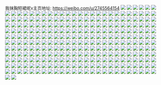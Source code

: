 我抹胸短裙呢x主页地址: https://weibo.com/u/2745564154 
![](https://wx4.sinaimg.cn/mw2000/a3a5fbfaly1h9g8j53jpij20u013zwlb.jpg) 
![](https://wx4.sinaimg.cn/mw2000/a3a5fbfaly1h9967lfnpmj20u019e101.jpg) 
![](https://wx4.sinaimg.cn/mw2000/a3a5fbfaly1h9967mavwcj20u01e411g.jpg) 
![](https://wx4.sinaimg.cn/mw2000/a3a5fbfaly1h9967k0i92j20u017gn65.jpg) 
![](https://wx4.sinaimg.cn/mw2000/a3a5fbfaly1h996r5ncejj20u010odl8.jpg) 
![](https://wx4.sinaimg.cn/mw2000/a3a5fbfaly1h8d3r60h56j20u0142tj6.jpg) 
![](https://wx4.sinaimg.cn/mw2000/a3a5fbfaly1h8d3r8wcjwj20u01407a7.jpg) 
![](https://wx4.sinaimg.cn/mw2000/a3a5fbfaly1h8d3r988hhj20u014043t.jpg) 
![](https://wx4.sinaimg.cn/mw2000/a3a5fbfaly1h8d3r875zxj20u01d0ag4.jpg) 
![](https://wx4.sinaimg.cn/mw2000/a3a5fbfaly1h8d3r9tys2j20u017ywnj.jpg) 
![](https://wx4.sinaimg.cn/mw2000/a3a5fbfaly1h8d3r6te34j20u01a7tfy.jpg) 
![](https://wx4.sinaimg.cn/mw2000/a3a5fbfaly1h8d3r7a6bpj20u018ntf0.jpg) 
![](https://wx4.sinaimg.cn/mw2000/a3a5fbfaly1h8d3ra5zq7j20u00w90xc.jpg) 
![](https://wx4.sinaimg.cn/mw2000/a3a5fbfaly1h8d3r7pz29j20u014i43v.jpg) 
![](https://wx4.sinaimg.cn/mw2000/a3a5fbfaly1h8d3r8kav8j20u0140jv1.jpg) 
![](https://wx4.sinaimg.cn/mw2000/a3a5fbfaly1h8d3r5arhij20u0140dlr.jpg) 
![](https://wx4.sinaimg.cn/mw2000/a3a5fbfaly1h8d3rb40sgj20u012sdlh.jpg) 
![](https://wx4.sinaimg.cn/mw2000/a3a5fbfaly1h8d3rbq5hij20u018148p.jpg) 
![](https://wx4.sinaimg.cn/mw2000/a3a5fbfaly1h8d3u9pkoyj20u0140dnj.jpg) 
![](https://wx4.sinaimg.cn/mw2000/a3a5fbfaly1h7zsom3q6dj20u0180wp2.jpg) 
![](https://wx4.sinaimg.cn/mw2000/a3a5fbfaly1h7zsomne1bj20u012c461.jpg) 
![](https://wx4.sinaimg.cn/mw2000/a3a5fbfaly1h7zson5gcnj20u017gwme.jpg) 
![](https://wx4.sinaimg.cn/mw2000/a3a5fbfaly1h7zsonn5wfj20u0140wkv.jpg) 
![](https://wx4.sinaimg.cn/mw2000/a3a5fbfaly1h7zsoljg1zj20u0140n4w.jpg) 
![](https://wx4.sinaimg.cn/mw2000/a3a5fbfaly1h7zsp9h52bj20u011idpe.jpg) 
![](https://wx4.sinaimg.cn/mw2000/a3a5fbfaly1h7zwl1ubohj20u00z6105.jpg) 
![](https://wx4.sinaimg.cn/mw2000/a3a5fbfaly1h7zwm7bzg9j20u0140wly.jpg) 
![](https://wx4.sinaimg.cn/mw2000/a3a5fbfaly1h7zwm6mptdj20u010yth0.jpg) 
![](https://wx4.sinaimg.cn/mw2000/a3a5fbfaly1h7oui7e0t1j20u013kdld.jpg) 
![](https://wx4.sinaimg.cn/mw2000/a3a5fbfaly1h7oui7pzgij20u0140dja.jpg) 
![](https://wx4.sinaimg.cn/mw2000/a3a5fbfaly1h7oui80xugj20u0140whd.jpg) 
![](https://wx4.sinaimg.cn/mw2000/a3a5fbfaly1h7oui8c5l8j20u00z4432.jpg) 
![](https://wx4.sinaimg.cn/mw2000/a3a5fbfaly1h7f3jnaif7j20u010yq7p.jpg) 
![](https://wx4.sinaimg.cn/mw2000/a3a5fbfaly1h7f3jmzvmhj20u0140796.jpg) 
![](https://wx4.sinaimg.cn/mw2000/a3a5fbfaly1h78lk5mgltj20wi0tm75v.jpg) 
![](https://wx4.sinaimg.cn/mw2000/a3a5fbfaly1h78lk5zgs7j20q20sg3yy.jpg) 
![](https://wx4.sinaimg.cn/mw2000/a3a5fbfaly1h78lk7mx7ej20u00wtmyb.jpg) 
![](https://wx4.sinaimg.cn/mw2000/a3a5fbfaly1h78lk806xrj20u014kwk7.jpg) 
![](https://wx4.sinaimg.cn/mw2000/a3a5fbfaly1h78lk6rlr3j20vr0u042e.jpg) 
![](https://wx4.sinaimg.cn/mw2000/a3a5fbfaly1h78lk6fil6j20u0147794.jpg) 
![](https://wx4.sinaimg.cn/mw2000/a3a5fbfaly1h78lk73ox8j20u010awfb.jpg) 
![](https://wx4.sinaimg.cn/mw2000/a3a5fbfaly1h78lk9kmgtj20ts0ybn1u.jpg) 
![](https://wx4.sinaimg.cn/mw2000/a3a5fbfaly1h78lk8s0l3j20p111twfc.jpg) 
![](https://wx4.sinaimg.cn/mw2000/a3a5fbfaly1h753hi59ivj20u012y44y.jpg) 
![](https://wx4.sinaimg.cn/mw2000/a3a5fbfaly1h73tisw1cpj20u0140dq5.jpg) 
![](https://wx4.sinaimg.cn/mw2000/a3a5fbfaly1h73tpcubtcj20tw0w4wpc.jpg) 
![](https://wx4.sinaimg.cn/mw2000/a3a5fbfaly1h73tn23vfyj20u0134ai5.jpg) 
![](https://wx4.sinaimg.cn/mw2000/a3a5fbfaly1h73tn2lsqrj20u0140juu.jpg) 
![](https://wx4.sinaimg.cn/mw2000/a3a5fbfaly1h73tirn5ecj20u01407cy.jpg) 
![](https://wx4.sinaimg.cn/mw2000/a3a5fbfaly1h6pz2s1ebqj20u011a76o.jpg) 
![](https://wx4.sinaimg.cn/mw2000/a3a5fbfaly1h6pyrthh3bj20u00z6abl.jpg) 
![](https://wx4.sinaimg.cn/mw2000/a3a5fbfaly1h6pyxu77d2j20mw0sg3zg.jpg) 
![](https://wx4.sinaimg.cn/mw2000/a3a5fbfaly1h6pyxtz98aj20u0140ajk.jpg) 
![](https://wx4.sinaimg.cn/mw2000/a3a5fbfaly1h6ggvyrmdvj20u0162tdb.jpg) 
![](https://wx4.sinaimg.cn/mw2000/a3a5fbfaly1h6ggvxzpz2j20u014048r.jpg) 
![](https://wx4.sinaimg.cn/mw2000/a3a5fbfaly1h6gs0y9mlyj20u0140mzf.jpg) 
![](https://wx4.sinaimg.cn/mw2000/a3a5fbfaly1h6gs88afnbj20kh13y0zo.jpg) 
![](https://wx4.sinaimg.cn/mw2000/a3a5fbfaly1h6d187yo1bj20u0140aly.jpg) 
![](https://wx4.sinaimg.cn/mw2000/a3a5fbfaly1h6d19aoya4j20u019lgsl.jpg) 
![](https://wx4.sinaimg.cn/mw2000/a3a5fbfaly1h6d189jwxnj20u0140dkt.jpg) 
![](https://wx4.sinaimg.cn/mw2000/a3a5fbfaly1h6d188s1u3j20u0194dvx.jpg) 
![](https://wx4.sinaimg.cn/mw2000/a3a5fbfaly1h6d18am52hj20u0140ag1.jpg) 
![](https://wx4.sinaimg.cn/mw2000/a3a5fbfaly1h6d1aiwywhj20u00vqdoo.jpg) 
![](https://wx4.sinaimg.cn/mw2000/a3a5fbfaly1h60huzoqmgj20tu13uack.jpg) 
![](https://wx4.sinaimg.cn/mw2000/a3a5fbfaly1h5sm3jxas1j20u015949c.jpg) 
![](https://wx4.sinaimg.cn/mw2000/a3a5fbfaly1h5sm3klholj20u012gk19.jpg) 
![](https://wx4.sinaimg.cn/mw2000/a3a5fbfaly1h5sm3la4uxj20u010q47h.jpg) 
![](https://wx4.sinaimg.cn/mw2000/a3a5fbfaly1h5sm3j1q8wj20u015mgx3.jpg) 
![](https://wx4.sinaimg.cn/mw2000/a3a5fbfaly1h5rka8ujkuj20u0140jzy.jpg) 
![](https://wx4.sinaimg.cn/mw2000/a3a5fbfaly1h5rka9fxc7j20u0140k24.jpg) 
![](https://wx4.sinaimg.cn/mw2000/a3a5fbfaly1h5rka9tlj3j20u011hgtr.jpg) 
![](https://wx4.sinaimg.cn/mw2000/a3a5fbfaly1h5rkaabd4mj20u00wg10g.jpg) 
![](https://wx4.sinaimg.cn/mw2000/a3a5fbfaly1h5rkatf826j20u0140gud.jpg) 
![](https://wx4.sinaimg.cn/mw2000/a3a5fbfaly1h5rkazfpoyj20u014sk29.jpg) 
![](https://wx4.sinaimg.cn/mw2000/a3a5fbfaly1h5j7zgyv9rj20u00zzq7t.jpg) 
![](https://wx4.sinaimg.cn/mw2000/a3a5fbfaly1h5eh4r9avsj20u0140wrw.jpg) 
![](https://wx4.sinaimg.cn/mw2000/a3a5fbfaly1h5eh4s6p3lj20u01407hq.jpg) 
![](https://wx4.sinaimg.cn/mw2000/a3a5fbfaly1h5eh4suz6uj20u01augx3.jpg) 
![](https://wx4.sinaimg.cn/mw2000/a3a5fbfaly1h5eh4thibsj20u01b6dq1.jpg) 
![](https://wx4.sinaimg.cn/mw2000/a3a5fbfaly1h5c1bx3bojj20rv13zq8v.jpg) 
![](https://wx4.sinaimg.cn/mw2000/a3a5fbfaly1h57i4za4btj20u01hc7go.jpg) 
![](https://wx4.sinaimg.cn/mw2000/a3a5fbfaly1h57i52uc3sj20u0140tdx.jpg) 
![](https://wx4.sinaimg.cn/mw2000/a3a5fbfaly1h57i59mwtzj20t40z810g.jpg) 
![](https://wx4.sinaimg.cn/mw2000/a3a5fbfaly1h57i51cw81j20u00u8jvl.jpg) 
![](https://wx4.sinaimg.cn/mw2000/a3a5fbfaly1h4lgge49txj20u0140qby.jpg) 
![](https://wx4.sinaimg.cn/mw2000/a3a5fbfaly1h4lggcq42rj20u00ymgvx.jpg) 
![](https://wx4.sinaimg.cn/mw2000/a3a5fbfaly1h4lggdc1osj20pv10o7au.jpg) 
![](https://wx4.sinaimg.cn/mw2000/a3a5fbfaly1h4lggbv6z9j20u01go150.jpg) 
![](https://wx4.sinaimg.cn/mw2000/a3a5fbfaly1h4h74jw2f3j20u0140dpx.jpg) 
![](https://wx4.sinaimg.cn/mw2000/a3a5fbfaly1h4h74kggk1j20u014oqc3.jpg) 
![](https://wx4.sinaimg.cn/mw2000/a3a5fbfaly1h4h758h7iij20u0140doc.jpg) 
![](https://wx4.sinaimg.cn/mw2000/a3a5fbfaly1h4ab4w8w44j20u013sqay.jpg) 
![](https://wx4.sinaimg.cn/mw2000/a3a5fbfaly1h4ab4xys5wj216k0u0qeh.jpg) 
![](https://wx4.sinaimg.cn/mw2000/a3a5fbfaly1h4ab4z2raxj20u013s7e5.jpg) 
![](https://wx4.sinaimg.cn/mw2000/a3a5fbfaly1h4ab4vh63mj20u013ywl8.jpg) 
![](https://wx4.sinaimg.cn/mw2000/a3a5fbfaly1h4ab5b14npj20u01407du.jpg) 
![](https://wx4.sinaimg.cn/mw2000/a3a5fbfaly1h4ab4wwkt5j20u013sjzp.jpg) 
![](https://wx4.sinaimg.cn/mw2000/a3a5fbfaly1h47s1asgorj20u0140drb.jpg) 
![](https://wx4.sinaimg.cn/mw2000/a3a5fbfaly1h47s1bbtwgj20u012sgtb.jpg) 
![](https://wx4.sinaimg.cn/mw2000/a3a5fbfaly1h43472jfcgj20u0134jyg.jpg) 
![](https://wx4.sinaimg.cn/mw2000/a3a5fbfaly1h3zcq5uniej20u012etez.jpg) 
![](https://wx4.sinaimg.cn/mw2000/a3a5fbfaly1h3zcqls213j20u013a7bv.jpg) 
![](https://wx4.sinaimg.cn/mw2000/a3a5fbfaly1h3rq46wtc6j20u00u079a.jpg) 
![](https://wx4.sinaimg.cn/mw2000/a3a5fbfaly1h3rq46dht8j20u00weqc1.jpg) 
![](https://wx4.sinaimg.cn/mw2000/a3a5fbfaly1h3o4zxnhn6j20u00uudlk.jpg) 
![](https://wx4.sinaimg.cn/mw2000/a3a5fbfaly1h3o4zyvccfj20u00vmjxe.jpg) 
![](https://wx4.sinaimg.cn/mw2000/a3a5fbfaly1h3o502sr2ij20u00yitdm.jpg) 
![](https://wx4.sinaimg.cn/mw2000/a3a5fbfaly1h3jnt3bek8j20um0u0jw5.jpg) 
![](https://wx4.sinaimg.cn/mw2000/a3a5fbfaly1h3jnt3y9mrj20u014ygrw.jpg) 
![](https://wx4.sinaimg.cn/mw2000/a3a5fbfaly1h3jnt4cu4cj20nd0wbtb6.jpg) 
![](https://wx4.sinaimg.cn/mw2000/a3a5fbfaly1h3be9kzj82j20u012iqcc.jpg) 
![](https://wx4.sinaimg.cn/mw2000/a3a5fbfaly1h3be9lk04sj20u00zw118.jpg) 
![](https://wx4.sinaimg.cn/mw2000/a3a5fbfaly1h3be9m0me8j20u00z0qbn.jpg) 
![](https://wx4.sinaimg.cn/mw2000/a3a5fbfaly1h2vexqivmlj20u01mkdtl.jpg) 
![](https://wx4.sinaimg.cn/mw2000/a3a5fbfaly1h2vex97fvlj20u00u0q9u.jpg) 
![](https://wx4.sinaimg.cn/mw2000/a3a5fbfaly1h2vexsne9rj20u01coqf5.jpg) 
![](https://wx4.sinaimg.cn/mw2000/a3a5fbfaly1h2vex5mtb8j20u0140qcv.jpg) 
![](https://wx4.sinaimg.cn/mw2000/a3a5fbfaly1h2vex417j8j20u016g46e.jpg) 
![](https://wx4.sinaimg.cn/mw2000/a3a5fbfaly1h2vex8eawvj20u00xy0yw.jpg) 
![](https://wx4.sinaimg.cn/mw2000/a3a5fbfaly1h2p7cgvzyvj20u00u0wjj.jpg) 
![](https://wx4.sinaimg.cn/mw2000/a3a5fbfaly1h2p7pil0muj20u00ye0yo.jpg) 
![](https://wx4.sinaimg.cn/mw2000/a3a5fbfaly1h2jmp74xv0j20up0u00y3.jpg) 
![](https://wx4.sinaimg.cn/mw2000/a3a5fbfaly1h2jmqahcyqj20u00wmak5.jpg) 
![](https://wx4.sinaimg.cn/mw2000/a3a5fbfaly1h2jmp6fax7j20un0u07aa.jpg) 
![](https://wx4.sinaimg.cn/mw2000/a3a5fbfaly1h2gb61psd3j20u018vjzg.jpg) 
![](https://wx4.sinaimg.cn/mw2000/a3a5fbfaly1h2gaepon3lj20u011vdnp.jpg) 
![](https://wx4.sinaimg.cn/mw2000/a3a5fbfaly1h2gaer7yfcj20u01d7n60.jpg) 
![](https://wx4.sinaimg.cn/mw2000/a3a5fbfaly1h2gaep55s6j20u01327f1.jpg) 
![](https://wx4.sinaimg.cn/mw2000/a3a5fbfaly1h2gaeq7mgdj20u00vjjvv.jpg) 
![](https://wx4.sinaimg.cn/mw2000/a3a5fbfaly1h2cmh6cgq5j20u0140104.jpg) 
![](https://wx4.sinaimg.cn/mw2000/a3a5fbfaly1h2cmgvcrqkj20u0140qe6.jpg) 
![](https://wx4.sinaimg.cn/mw2000/a3a5fbfaly1h2cmhjlpyvj20u013sk2v.jpg) 
![](https://wx4.sinaimg.cn/mw2000/a3a5fbfaly1h24tqu4nkzj20u014010p.jpg) 
![](https://wx4.sinaimg.cn/mw2000/a3a5fbfaly1h24tqvo3jsj20u01heaj2.jpg) 
![](https://wx4.sinaimg.cn/mw2000/a3a5fbfaly1h24tskc6syj20u0140ah4.jpg) 
![](https://wx4.sinaimg.cn/mw2000/a3a5fbfaly1h24ttyoql3j20u01407cs.jpg) 
![](https://wx4.sinaimg.cn/mw2000/a3a5fbfaly1h24tv17rglj20u01407eh.jpg) 
![](https://wx4.sinaimg.cn/mw2000/a3a5fbfaly1h1z2ujs19bj20u0140dp8.jpg) 
![](https://wx4.sinaimg.cn/mw2000/a3a5fbfaly1h1z2ukmjkuj20u0140wob.jpg) 
![](https://wx4.sinaimg.cn/mw2000/a3a5fbfaly1h1z2uldz98j20u0170k7d.jpg) 
![](https://wx4.sinaimg.cn/mw2000/a3a5fbfaly1h1z2uj111oj20u0140k1p.jpg) 
![](https://wx4.sinaimg.cn/mw2000/a3a5fbfaly1h1z2un3yzyj20u014012a.jpg) 
![](https://wx4.sinaimg.cn/mw2000/a3a5fbfaly1h1z2uod5ghj20u014018g.jpg) 
![](https://wx4.sinaimg.cn/mw2000/a3a5fbfaly1h1ssjoz6zlj20u0140tkd.jpg) 
![](https://wx4.sinaimg.cn/mw2000/a3a5fbfaly1h1ssjrmploj20u00zh119.jpg) 
![](https://wx4.sinaimg.cn/mw2000/a3a5fbfaly1h1ssjq3dbvj20u014ids8.jpg) 
![](https://wx4.sinaimg.cn/mw2000/a3a5fbfaly1h1ssjo3s1yj20u0140ai1.jpg) 
![](https://wx4.sinaimg.cn/mw2000/a3a5fbfaly1h1pl4zjbu0j20rx16w7co.jpg) 
![](https://wx4.sinaimg.cn/mw2000/a3a5fbfaly1h1pl2gzft8j20u01357cb.jpg) 
![](https://wx4.sinaimg.cn/mw2000/a3a5fbfaly1h1pl5aaselj20si0xgq8y.jpg) 
![](https://wx4.sinaimg.cn/mw2000/a3a5fbfaly1h1pl2ibq42j20u016ywmn.jpg) 
![](https://wx4.sinaimg.cn/mw2000/a3a5fbfaly1h1pl2jrrvuj20u0140gvi.jpg) 
![](https://wx4.sinaimg.cn/mw2000/a3a5fbfaly1h1pl9sihdqj214f0u0wnq.jpg) 
![](https://wx4.sinaimg.cn/mw2000/a3a5fbfaly1h14uw915iwj20u01e8n63.jpg) 
![](https://wx4.sinaimg.cn/mw2000/a3a5fbfaly1h14uw9neeqj20u013kaee.jpg) 
![](https://wx4.sinaimg.cn/mw2000/a3a5fbfaly1h14uwaphkkj20u0140drp.jpg) 
![](https://wx4.sinaimg.cn/mw2000/a3a5fbfaly1h14uwbdeqjj20u01407bc.jpg) 
![](https://wx4.sinaimg.cn/mw2000/a3a5fbfaly1h14uwc637pj20u0140wkw.jpg) 
![](https://wx4.sinaimg.cn/mw2000/a3a5fbfaly1h14uwd373yj20u0140th0.jpg) 
![](https://wx4.sinaimg.cn/mw2000/a3a5fbfaly1h14uw850muj20u0140dmc.jpg) 
![](https://wx4.sinaimg.cn/mw2000/a3a5fbfaly1h14uwdu9inj20u016479p.jpg) 
![](https://wx4.sinaimg.cn/mw2000/a3a5fbfaly1h14ux0is1yj20u017mdqq.jpg) 
![](https://wx4.sinaimg.cn/mw2000/a3a5fbfaly1h0ykk20vatj20u0165qbi.jpg) 
![](https://wx4.sinaimg.cn/mw2000/a3a5fbfaly1h0ykk2z4idj20u01447e2.jpg) 
![](https://wx4.sinaimg.cn/mw2000/a3a5fbfaly1h0ykk3trayj21400u0guo.jpg) 
![](https://wx4.sinaimg.cn/mw2000/a3a5fbfaly1h0yklkfxtmj20u012saji.jpg) 
![](https://wx4.sinaimg.cn/mw2000/a3a5fbfaly1h0ykk5hhloj20u00zk7ah.jpg) 
![](https://wx4.sinaimg.cn/mw2000/a3a5fbfaly1h0ykk0yqjgj20u00wcjwt.jpg) 
![](https://wx4.sinaimg.cn/mw2000/a3a5fbfaly1h0ujps3up0j20u0140tgr.jpg) 
![](https://wx4.sinaimg.cn/mw2000/a3a5fbfaly1h0ujpr2huij20u0140117.jpg) 
![](https://wx4.sinaimg.cn/mw2000/a3a5fbfaly1h0ujr7mntej20u010jgse.jpg) 
![](https://wx4.sinaimg.cn/mw2000/a3a5fbfaly1h0t6j6ba25j21yz33jnpe.jpg) 
![](https://wx4.sinaimg.cn/mw2000/a3a5fbfaly1h0t6mpxupqj22c0340x6r.jpg) 
![](https://wx4.sinaimg.cn/mw2000/a3a5fbfaly1h0t6j78hmwj20vg0kgwkl.jpg) 
![](https://wx4.sinaimg.cn/mw2000/a3a5fbfaly1h0t6jhzgosj21s620h7wi.jpg) 
![](https://wx4.sinaimg.cn/mw2000/a3a5fbfaly1h0t6k7ca54j22c033zhdw.jpg) 
![](https://wx4.sinaimg.cn/mw2000/a3a5fbfaly1h0t6krl97wj22bz2nukjn.jpg) 
![](https://wx4.sinaimg.cn/mw2000/a3a5fbfaly1h0t6lmhp3qj22mq2mqhdw.jpg) 
![](https://wx4.sinaimg.cn/mw2000/a3a5fbfaly1h0nm8zt4otj20u0139ai9.jpg) 
![](https://wx4.sinaimg.cn/mw2000/a3a5fbfaly1h0mimwzbg0j224p33znpe.jpg) 
![](https://wx4.sinaimg.cn/mw2000/a3a5fbfaly1h0mimi669sj226a2i1hdu.jpg) 
![](https://wx4.sinaimg.cn/mw2000/a3a5fbfaly1h0ee2rw4lqj20u01407al.jpg) 
![](https://wx4.sinaimg.cn/mw2000/a3a5fbfaly1h0ee2sxytmj20u019mgu4.jpg) 
![](https://wx4.sinaimg.cn/mw2000/a3a5fbfaly1h0d4xyfjh6j20u01bzqfl.jpg) 
![](https://wx4.sinaimg.cn/mw2000/a3a5fbfaly1h09ejot2owj20u012l45b.jpg) 
![](https://wx4.sinaimg.cn/mw2000/a3a5fbfaly1h09ejp8krxj20ud0u0jw9.jpg) 
![](https://wx4.sinaimg.cn/mw2000/a3a5fbfaly1h09emkx25vj20u00yrn2d.jpg) 
![](https://wx4.sinaimg.cn/mw2000/a3a5fbfaly1h09ejq2xywj20u016nqam.jpg) 
![](https://wx4.sinaimg.cn/mw2000/a3a5fbfaly1h09ejr9q4bj20u01407fp.jpg) 
![](https://wx4.sinaimg.cn/mw2000/a3a5fbfaly1h09ejo8jx3j20u014013y.jpg) 
![](https://wx4.sinaimg.cn/mw2000/a3a5fbfaly1h09ejs04jwj20u013vqea.jpg) 
![](https://wx4.sinaimg.cn/mw2000/a3a5fbfaly1h09ek5jmpoj20u0131wnp.jpg) 
![](https://wx4.sinaimg.cn/mw2000/a3a5fbfaly1h09ek4qpqpj20u00x8n15.jpg) 
![](https://wx4.sinaimg.cn/mw2000/a3a5fbfaly1h04pzr33x3j20u010v79y.jpg) 
![](https://wx4.sinaimg.cn/mw2000/a3a5fbfaly1h04pzrqadyj20u015itfo.jpg) 
![](https://wx4.sinaimg.cn/mw2000/a3a5fbfaly1h04pzs8j3tj20u015sahh.jpg) 
![](https://wx4.sinaimg.cn/mw2000/a3a5fbfaly1h04pzss5k9j20u0174q97.jpg) 
![](https://wx4.sinaimg.cn/mw2000/a3a5fbfaly1gzy9jmp3d9j20u0140tei.jpg) 
![](https://wx4.sinaimg.cn/mw2000/a3a5fbfaly1gzy9jp254sj20u01c1tmk.jpg) 
![](https://wx4.sinaimg.cn/mw2000/a3a5fbfaly1gzy9jm5pf7j20u013kaka.jpg) 
![](https://wx4.sinaimg.cn/mw2000/a3a5fbfaly1gzy9jo0xywj20u00u07fa.jpg) 
![](https://wx4.sinaimg.cn/mw2000/a3a5fbfaly1gzwvof0uraj20u0140guv.jpg) 
![](https://wx4.sinaimg.cn/mw2000/a3a5fbfaly1gzwvodem5tj20u017612n.jpg) 
![](https://wx4.sinaimg.cn/mw2000/a3a5fbfaly1gzwvoflo3hj20u00z50yf.jpg) 
![](https://wx4.sinaimg.cn/mw2000/a3a5fbfaly1gzmnmdfc7ej20u0102ag6.jpg) 
![](https://wx4.sinaimg.cn/mw2000/a3a5fbfaly1gzmnlzvdu5j20u0140dnl.jpg) 
![](https://wx4.sinaimg.cn/mw2000/a3a5fbfaly1gzmnmxwj8fj20u012sagv.jpg) 
![](https://wx4.sinaimg.cn/mw2000/a3a5fbfaly1gzhy7orzekj20u012f11p.jpg) 
![](https://wx4.sinaimg.cn/mw2000/a3a5fbfaly1gzhy8ynjcij20ux0u0jya.jpg) 
![](https://wx4.sinaimg.cn/mw2000/a3a5fbfaly1gzhy7o6l1oj20u0137gs3.jpg) 
![](https://wx4.sinaimg.cn/mw2000/a3a5fbfaly1gzdb0o5o73j20u00zwn40.jpg) 
![](https://wx4.sinaimg.cn/mw2000/a3a5fbfaly1gzdb0p5u9vj20u0159dn2.jpg) 
![](https://wx4.sinaimg.cn/mw2000/a3a5fbfaly1gzdb1o9yoej20jw0xh781.jpg) 
![](https://wx4.sinaimg.cn/mw2000/a3a5fbfaly1gzb58rbh4uj20u00yjgqe.jpg) 
![](https://wx4.sinaimg.cn/mw2000/a3a5fbfaly1gzb58rtyouj20s011278x.jpg) 
![](https://wx4.sinaimg.cn/mw2000/a3a5fbfaly1gyz2dhb3m3j21650u0dkx.jpg) 
![](https://wx4.sinaimg.cn/mw2000/a3a5fbfaly1gyz2dglsi8j21900u0dl3.jpg) 
![](https://wx4.sinaimg.cn/mw2000/a3a5fbfaly1gyz2dhyhr5j20rq19kn16.jpg) 
![](https://wx4.sinaimg.cn/mw2000/a3a5fbfaly1gyz2dis4hlj21900u0djr.jpg) 
![](https://wx4.sinaimg.cn/mw2000/a3a5fbfaly1gyx9qluw5zj20u01520zk.jpg) 
![](https://wx4.sinaimg.cn/mw2000/a3a5fbfaly1gyuw1u4hppj20u0140gup.jpg) 
![](https://wx4.sinaimg.cn/mw2000/a3a5fbfaly1gyuw1vmht9j20u0158thk.jpg) 
![](https://wx4.sinaimg.cn/mw2000/a3a5fbfaly1gyuw1tbh3pj20u0140ah3.jpg) 
![](https://wx4.sinaimg.cn/mw2000/a3a5fbfaly1gygvagy6k9j22ov3327wj.jpg) 
![](https://wx4.sinaimg.cn/mw2000/a3a5fbfaly1gygvakah1sj21sc2dsnpe.jpg) 
![](https://wx4.sinaimg.cn/mw2000/a3a5fbfaly1gygvancprnj222w209e82.jpg) 
![](https://wx4.sinaimg.cn/mw2000/a3a5fbfaly1gygvaddbwkj21921o31kx.jpg) 
![](https://wx4.sinaimg.cn/mw2000/a3a5fbfaly1gybzcibxezj20u019m47w.jpg) 
![](https://wx4.sinaimg.cn/mw2000/a3a5fbfaly1gybzcgrmmxj20u012i10z.jpg) 
![](https://wx4.sinaimg.cn/mw2000/a3a5fbfaly1gy7s77zgplj20u00u0n0b.jpg) 
![](https://wx4.sinaimg.cn/mw2000/a3a5fbfaly1gy7s78f5s2j20u00u00vv.jpg) 
![](https://wx4.sinaimg.cn/mw2000/a3a5fbfaly1gy7s8e23y5j210n0u00z7.jpg) 
![](https://wx4.sinaimg.cn/mw2000/a3a5fbfaly1gy7s772u2ij20u014a43l.jpg) 
![](https://wx4.sinaimg.cn/mw2000/a3a5fbfaly1gy7s79al2cj21400u010l.jpg) 
![](https://wx4.sinaimg.cn/mw2000/a3a5fbfaly1gy7s7qxvqrj20uw0sy442.jpg) 
![](https://wx4.sinaimg.cn/mw2000/a3a5fbfaly1gy1rvz4snfj20u00zgn46.jpg) 
![](https://wx4.sinaimg.cn/mw2000/a3a5fbfaly1gy1rvzd9o3j20i70ujjv0.jpg) 
![](https://wx4.sinaimg.cn/mw2000/a3a5fbfaly1gy1rvzpo84j20u01bodw1.jpg) 
![](https://wx4.sinaimg.cn/mw2000/a3a5fbfaly1gy1rvyoaqvj20u0151gtn.jpg) 
![](https://wx4.sinaimg.cn/mw2000/a3a5fbfaly1gy1rw13dzrj20wt0u0q9e.jpg) 
![](https://wx4.sinaimg.cn/mw2000/a3a5fbfaly1gy1rwds33fj20u018h4e8.jpg) 
![](https://wx4.sinaimg.cn/mw2000/a3a5fbfaly1gxyft95nqwj20u0190do9.jpg) 
![](https://wx4.sinaimg.cn/mw2000/a3a5fbfaly1gxyft9rwbnj20u011zgoy.jpg) 
![](https://wx4.sinaimg.cn/mw2000/a3a5fbfaly1gxyftrd4yfj20u00u0wh4.jpg) 
![](https://wx4.sinaimg.cn/mw2000/a3a5fbfaly1gxyfuf2j14j20u00zg41e.jpg) 
![](https://wx4.sinaimg.cn/mw2000/a3a5fbfaly1gxyftcfv0fj20u011g79p.jpg) 
![](https://wx4.sinaimg.cn/mw2000/a3a5fbfaly1gxyfted834j20u015bdpm.jpg) 
![](https://wx4.sinaimg.cn/mw2000/a3a5fbfaly1gxyftf2f43j20u013l457.jpg) 
![](https://wx4.sinaimg.cn/mw2000/a3a5fbfaly1gxyftdb38ij20u0140grr.jpg) 
![](https://wx4.sinaimg.cn/mw2000/a3a5fbfaly1gxyfug2gafj20u00u0jxt.jpg) 
![](https://wx4.sinaimg.cn/mw2000/a3a5fbfaly1gxurgpiwqjj20u014ntg3.jpg) 
![](https://wx4.sinaimg.cn/mw2000/a3a5fbfaly1gxurgohtitj20ig0sg0tw.jpg) 
![](https://wx4.sinaimg.cn/mw2000/a3a5fbfaly1gxp3lq3pmej20u00ubwgs.jpg) 
![](https://wx4.sinaimg.cn/mw2000/a3a5fbfaly1gxp3lqmg80j20u014mmzu.jpg) 
![](https://wx4.sinaimg.cn/mw2000/a3a5fbfaly1gxp3lr9c8cj20u00x9acx.jpg) 
![](https://wx4.sinaimg.cn/mw2000/a3a5fbfaly1gxp3lpke20j20u01bmtbn.jpg) 
![](https://wx4.sinaimg.cn/mw2000/a3a5fbfaly1gxp3lsh7mcj20u00x2tb1.jpg) 
![](https://wx4.sinaimg.cn/mw2000/a3a5fbfaly1gxp3o1g51bj20u00zu0vm.jpg) 
![](https://wx4.sinaimg.cn/mw2000/a3a5fbfaly1gwktea0mwuj20u00v1jv5.jpg) 
![](https://wx4.sinaimg.cn/mw2000/a3a5fbfaly1gwkteasl2zj20u0145gpg.jpg) 
![](https://wx4.sinaimg.cn/mw2000/a3a5fbfaly1gwktecqjunj21980u0aik.jpg) 
![](https://wx4.sinaimg.cn/mw2000/a3a5fbfaly1gwktedtficj21400u0n1n.jpg) 
![](https://wx4.sinaimg.cn/mw2000/a3a5fbfaly1gwkteiluytj20u01ekaii.jpg) 
![](https://wx4.sinaimg.cn/mw2000/a3a5fbfaly1gwktejueymj20u00yb419.jpg) 
![](https://wx4.sinaimg.cn/mw2000/a3a5fbfaly1gw6hpsyjlej20u011ngoq.jpg) 
![](https://wx4.sinaimg.cn/mw2000/a3a5fbfaly1gw6hptiimmj20td1dwtdh.jpg) 
![](https://wx4.sinaimg.cn/mw2000/002ZO6EOly1gv15r4k7vgj60ov1btdl302.jpg) 
![](https://wx4.sinaimg.cn/mw2000/002ZO6EOly1gv15qyvlabj60u013m0vt02.jpg) 
![](https://wx4.sinaimg.cn/mw2000/002ZO6EOly1gv15r0cpmej60u0140afa02.jpg) 
![](https://wx4.sinaimg.cn/mw2000/002ZO6EOly1gv15r1lnboj60vx0u0n3o02.jpg) 
![](https://wx4.sinaimg.cn/mw2000/002ZO6EOly1gv15r3xtnyj60u01jy0yv02.jpg) 
![](https://wx4.sinaimg.cn/mw2000/002ZO6EOly1gv15qzf8tnj619x0u0q5302.jpg) 
![](https://wx4.sinaimg.cn/mw2000/002ZO6EOly1guh0pr8vszj60u014548a02.jpg) 
![](https://wx4.sinaimg.cn/mw2000/002ZO6EOly1guh0przgfpj60u011wq6j02.jpg) 
![](https://wx4.sinaimg.cn/mw2000/002ZO6EOly1guh0pswm69j61900u0jx002.jpg) 
![](https://wx4.sinaimg.cn/mw2000/002ZO6EOly1guh0ptum5sj619n0u0dr202.jpg) 
![](https://wx4.sinaimg.cn/mw2000/002ZO6EOly1guh0pu5j4lj60qo0oxtat02.jpg) 
![](https://wx4.sinaimg.cn/mw2000/a3a5fbfaly1gsy65nsxrqj20u016ladx.jpg) 
![](https://wx4.sinaimg.cn/mw2000/a3a5fbfaly1gsy65ogr4cj20u00zk40r.jpg) 
![](https://wx4.sinaimg.cn/mw2000/a3a5fbfaly1gsy65r7kimj20u014543j.jpg) 
![](https://wx4.sinaimg.cn/mw2000/a3a5fbfaly1gsy65oreslj20b20eq0tc.jpg) 
![](https://wx4.sinaimg.cn/mw2000/a3a5fbfaly1gsy65sqyppj21400u0tfy.jpg) 
![](https://wx4.sinaimg.cn/mw2000/a3a5fbfaly1gsy65tuwxlj215l0u0jzl.jpg) 
